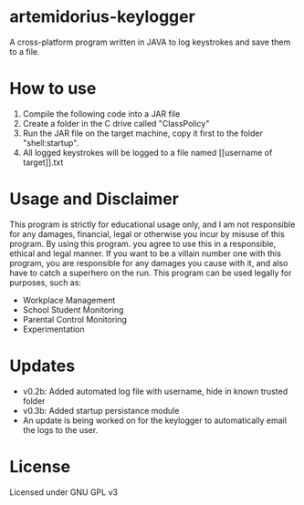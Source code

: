 # artemidorius-keylogger
A cross-platform program written in JAVA to log keystrokes and save them to a file. 

# How to use
1. Compile the following code into a JAR file
2. Create a folder in the C drive called "ClassPolicy"
3. Run the JAR file on the target machine, copy it first to the folder "shell:startup".
4. All logged keystrokes will be logged to a file named [[username of target]].txt

# Usage and Disclaimer
This program is strictly for educational usage only, and I am not responsible for any damages, financial, legal or otherwise you incur by misuse of this program. By using this program. you agree to use this in a responsible, ethical and legal manner. If you want to be a villain number one with this program, you are responsible for any damages you cause with it, and also have to catch a superhero on the run. This program can be used legally for purposes, such as:
- Workplace Management
- School Student Monitoring
- Parental Control Monitoring
- Experimentation

# Updates
- v0.2b: Added automated log file with username, hide in known trusted folder
- v0.3b: Added startup persistance module
- An update is being worked on for the keylogger to automatically email the logs to the user.

# License
Licensed under GNU GPL v3

